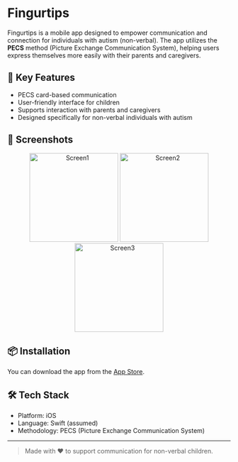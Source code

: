 # Fingurtips

Fingurtips is a mobile app designed to empower communication and connection for individuals with autism (non-verbal). The app utilizes the **PECS** method (Picture Exchange Communication System), helping users express themselves more easily with their parents and caregivers.

## 🧠 Key Features

- PECS card-based communication
- User-friendly interface for children
- Supports interaction with parents and caregivers
- Designed specifically for non-verbal individuals with autism

## 📱 Screenshots

<p align="center">
  <img src="https://github.com/user-attachments/assets/13c23e55-0374-43df-9190-5f0e48b0348b" alt="Screen1" width="200"/>
  <img src="https://github.com/user-attachments/assets/38dcac8a-6365-46e4-b6e3-09a0e6f7386f" alt="Screen2" width="200"/>
  <img src="https://github.com/user-attachments/assets/dce7e9b9-22a2-4a15-8155-50aafc9d942e" alt="Screen3" width="200"/>
</p>



## 📦 Installation

You can download the app from the [App Store](https://apps.apple.com/sa/app/fingurtips/id6745874777).

## 🛠️ Tech Stack

- Platform: iOS
- Language: Swift (assumed)
- Methodology: PECS (Picture Exchange Communication System)



---

> Made with ❤️ to support communication for non-verbal children.
